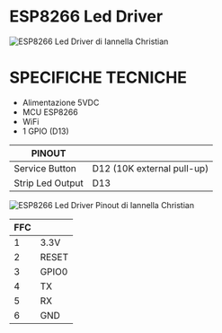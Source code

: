 # ESP8266 Led Driver

![ESP8266 Led Driver di Iannella Christian](https://github.com/ChristianIannella/Open-IoT/blob/main/Media/Photo/ESP8266%20Led%20Driver.JPG)


# SPECIFICHE TECNICHE

- Alimentazione 5VDC
- MCU ESP8266
- WiFi
- 1 GPIO (D13)
  


| PINOUT |  |
|---|---|
|Service Button|D12 (10K external pull-up)|
|Strip Led Output|D13|




![ESP8266 Led Driver Pinout di Iannella Christian](https://github.com/ChristianIannella/Open-IoT/blob/main/Media/Photo/ESP8266%20Led%20Driver%20Pin%20Out.JPG)


|FFC||
|---|---|
|1|3.3V|
|2|RESET|
|3|GPIO0|
|4|TX|
|5|RX|
|6|GND|
